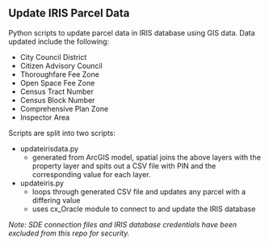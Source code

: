 ## Update IRIS Parcel Data

Python scripts to update parcel data in IRIS database using GIS data.  Data updated include the following:
* City Council District
* Citizen Advisory Council
* Thoroughfare Fee Zone
* Open Space Fee Zone
* Census Tract Number
* Census Block Number
* Comprehensive Plan Zone
* Inspector Area

Scripts are split into two scripts:
* updateirisdata.py
  * generated from ArcGIS model, spatial joins the above layers with the property layer and spits out a CSV file with PIN and the corresponding value for each layer.
* updateiris.py
  * loops through generated CSV file and updates any parcel with a differing value
  * uses cx_Oracle module to connect to and update the IRIS database

_Note: SDE connection files and IRIS database credentials have been excluded from this repo for security._
